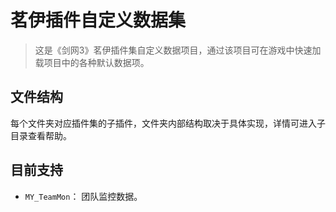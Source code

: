 # 茗伊插件自定义数据集

> 这是《剑网3》茗伊插件集自定义数据项目，通过该项目可在游戏中快速加载项目中的各种默认数据项。

## 文件结构

 每个文件夹对应插件集的子插件，文件夹内部结构取决于具体实现，详情可进入子目录查看帮助。

## 目前支持

 * `MY_TeamMon`： 团队监控数据。
